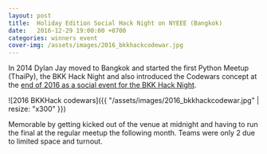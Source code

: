 ```yaml
---
layout: post
title:  Holiday Edition Social Hack Night on NYEEE (Bangkok)
date:   2016-12-29 19:00:00 +0700
categories: winners event
cover-img: /assets/images/2016_bkkhackcodewar.jpg
---
```


In 2014 Dylan Jay moved to Bangkok and started the first Python Meetup (ThaiPy), the BKK Hack Night and also introduced the
Codewars concept at the [end of 2016 as a social event for the BKK Hack Night](https://www.meetup.com/en-AU/bkkhack/events/cxdkxlyvqbmc/).


![2016 BKKHack codewars]({{ "/assets/images/2016_bkkhackcodewar.jpg" | resize: "x300" }})

Memorable by getting kicked out of the venue at midnight and having to run the final at the regular meetup the following month. Teams were only 2 due to limited space and turnout.
